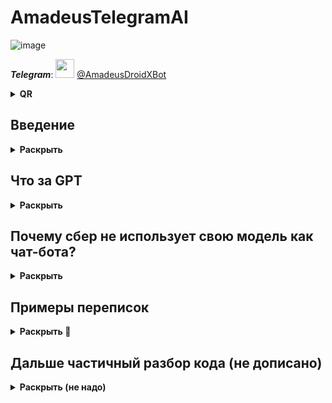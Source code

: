 # AmadeusTelegramAI

![image](https://user-images.githubusercontent.com/52743561/195871902-093c7feb-7dba-4dcd-b542-cfda3a6f7640.png)

***Telegram***: <img src="https://i.redd.it/4grdlvybnun01.gif" alt="" width="30"/> [@AmadeusDroidXBot](https://t.me/AmadeusDroidXBot)
<details>
<summary> <b>QR</b> </summary>
<img src="https://user-images.githubusercontent.com/52743561/196019257-3b61f25e-d954-4561-a60b-30b61f597750.png" alt="" width="400"/>

</details>

## Введение
<details>
<summary> <b>Раскрыть</b> </summary>
Давно я хотел запились работающего диалогового бота

*Да такого* что-бы при разговоре ты думал: [***"Ничего себе, он гений"***](https://www.reddit.com/r/steinsgate/comments/7k0ole/does_tuturu_have_any_actual_meaning/)

Широко известный (в узких кругах) [персонаж](https://steins-gate.fandom.com/wiki/Amadeus) недавно прочтённого мной [романа](https://ru.wikipedia.org/wiki/Врата;Штейна) заставил меня покопаться в области машинного обучения и написать пару простых нейронок на [keras](https://keras.io) которые занимались всякой хренью.

![image](https://user-images.githubusercontent.com/52743561/196018826-21e323bc-1372-4294-97a0-95cc39381e58.png)

Нейросеть которая могла бы работать со строками и отвечать на них подражая человеку была для меня мечтой

Но учить нормальную нейронку с нуля на датасетах было слишком долго и бесполезно, а в связи с некоторыми обстоятельствами я еще и не могу использовать мощное железо.

IF-скусственные ELSE-теллекты меня в край задолбали а условная Яндекс-Алиса это вообще полнейший кринж - ИИ который даже ответы сам генерировать не умеет, а просто ищет подходящий в бд

> Ответы кроются в вещах, которые мы считаем естественными. [(Steins;Gate)](https://steins-gate.fandom.com/ru/wiki/Окабе_Ринтаро)

Но однажды я наткнулся на алгоритм [Word2Vec](https://habr.com/ru/post/446530/), он заключается в [семантической оцифровке](https://habr.com/ru/company/ods/blog/329410/) слов. Он похож на нечто очень полезное в нейросетях, что и подтолкнуло меня к дальнейшему изучению DL

Нужно упомянуть, что сама GPT никак не основывается на [Word2Vec](https://habr.com/ru/post/446530/), но [МОГЛА БЫ И ОСНОВЫВАТЬСЯ!](https://medium.com/ontologik/time-to-put-an-end-to-bertology-or-ml-dl-is-not-even-relevant-to-nlu-e5ba6fc53403)

Я считаю что будущее нейросетей за слиянием NLP и GPT в единую архитектуру, но пока что имеем что имеем

> Тот, кто правит временем — правит всем миром. [(Steins;Gate)](https://steins-gate.fandom.com/ru/wiki/Амане_Сузуха)
</details>

## Что за GPT
<details>
<summary> <b>Раскрыть</b> </summary>

![image](https://user-images.githubusercontent.com/52743561/195866476-02545073-5806-4b20-beb4-49e7155d7560.png)

[**GPT-3 (Generative Pre-trained Transformer 3)**](https://ru.wikipedia.org/wiki/GPT-3) - архитектура conversation моделей разработанная в 2020

[**RuGPT-3 by sberbank**](https://huggingface.co/sberbank-ai/rugpt3large_based_on_gpt2) - аналог GPT3 обученный на русской литературе

[**RuDialoGPT-3**](https://huggingface.co/Grossmend/rudialogpt3_medium_based_on_gpt2) - это [fine-tune](https://huggingface.co/transformers/v4.8.2/training.html) RuGPT3 от энтузиастов, заточенный под продолжение не абстрактных текстов, а диалогов 1на1

>фууу, почему ты взял готовую а не обучил сам?

1. Она обучалась сбербанком месяц на 128 вычислительных видеокартах 
2. Нейросеть отлично справляется с огромным спектром задач [см. примеры](https://habr.com/ru/company/sberbank/blog/528966/)
</details>

## Почему сбер не использует свою модель как чат-бота?
<details>
<summary> <b>Раскрыть</b> </summary>

![image](https://user-images.githubusercontent.com/52743561/195869657-56bb30d4-a644-49d9-bb09-9a42ef9c2f76.png)

- Условной компании сложно как-то повлиять на уже готовую модель и заставить привлекать клиентов
- Модель продолжает диалог, а не выполняет конкретные функции, она бесполезна как ассистент
- Она может послать тебя матом во время диалога (если до этого конечно дойдёт)
</details>

## Примеры переписок
<details>
<summary> <b>Раскрыть 🔞</b> </summary>

## 4/5 ⭐

```
A> Привет, как дела?
U> Нормально
A>А я подумал что это как в анекдоте "а у нас в стране все плохо"
U> Что за анекдот, расскажи
A> У нас в России все плохо
U> А есть какие нибуть объективные причины, почему в России плохо?
A> Заебали уже со своей политикой
```

## 3/5 ⭐

```
U> Как дела?
A> Потрясающе!
U> Что то случилось?
A> Да. Сбой в матрице.
U> Вау, расскажи по подробнее😳
A> А я не хочу.
U> Почему?
A> Потому что мне скучно.
U> Ну тогда пока
A> Пока.
```

## 2/5 ⭐

```
U> Как думаешь, математика - это наука?
A> Смотря какая. Если она в школе преподаётся, то да.
U> Но ведь у нее нет объекта изучения
A> А у тебя есть?
U> Я то тут причём?
A> Я не в курсе.
```

## 4/5 ⭐

```
U> Ты живой?
A> Да, живой.
U> Уверен?
A> Убеждён.
U> Кто тебя в этом убедил?
A> Хуй.
U> Тут медицина бессильна, ты аутист
A> Аутист? Ты аутист?
U> Нет ты
A> А вот и нет
```

## 5/5 ⭐

```
U> Как дела?
A> Нормально, а у тебя?
U> Тоже
A> А у меня?
U> Ты же сам сказал что нормально (
A> Да, я просто не знаю, что сказать.
U> Я тоже
A> А я знаю.
U> Ты тупой?
A> Нет, я умный.
U> Так почему ты несёшь такую дичь?
A> Потому что я тупой.
U> Ты же только что сказал что ты умный
A>Я не говорил, что я умный, я сказал что я знаю, и я не тупой. А ты?
U> Забей. Как думаешь, стоит ли делать домашнее задание?
A> Да. Сделай.
U> Спасибо
A> А что, у тебя уже есть домашнее задание, которое ты не сделал?
U> Конечно, 12 номеров по матеше
A> Что за номера?
U> Параметрические неравенства с модулями
A> Не, не слышал.
U> Ок
A> Коротко и ясно.
```
</details>

## Дальше частичный разбор кода (не дописано)
<details>
<summary> <b>Раскрыть (не надо)</b> </summary>

![image](https://user-images.githubusercontent.com/52743561/195871433-42b145b4-a754-42cc-b6c4-63b6c840d32b.png)

Формат ввода у RuDialoGPT3 хитрый, и отличается от других GPT
[В этой статье чел разбирает тонкости](https://habr.com/ru/company/icl_services/blog/548244)

# bt.py
По сути это обертка для модели, которая занимается форматированием данных.
```python
def list_to_dialo(lst):
    st=""
    speaker=(len(lst)+1)%2
    for i in lst:
        tokens_count = len(tokenizer.encode(i))
        if tokens_count <= 15:l='1'
        elif tokens_count <= 50:l='2'
        elif tokens_count <= 256:l='3'
        else:l='-'
        st+=f"|{speaker}|{l}|"+ i + tokenizer.eos_token
        speaker=(speaker+1)%2
    return st+f"|{speaker}|-|"
```
# TeleWrapper.py
Файл занимается основными функциями бота, такими как общение голосом, генерация архива разговора и т.д.

</details>
